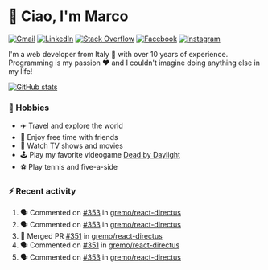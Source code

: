 # 👋 Ciao, I'm Marco

[![Gmail](https://img.shields.io/badge/Gmail-%23BB001B?style=flat-square&logo=gmail&logoColor=white)](mailto:gremo1982@gmail.com)
[![LinkedIn](https://img.shields.io/badge/LinkedIn-%230e76a8?style=flat-square&logo=linkedin)](https://www.linkedin.com/in/marco-polichetti)
[![Stack Overflow](https://img.shields.io/stackexchange/stackoverflow/r/220180?style=flat&logo=stackoverflow&label=Stack%20Overflow&color=%23F47F24)](https://stackoverflow.com/users/220180)
[![Facebook](https://img.shields.io/badge/-Facebook-%234267B2?style=flat-square&logo=facebook&logoColor=white)](https://www.facebook.com/marco.poliketti)
[![Instagram](https://img.shields.io/badge/-Instagram-%23C13584?style=flat-square&logo=instagram&logoColor=white)](https://www.instagram.com/marco.gremo)

I'm a web developer from Italy 🍕 with over 10 years of experience. Programming is my passion ❤️ and I couldn't imagine doing anything else in my life!

[![GitHub stats](https://github-readme-stats.vercel.app/api?username=gremo&show_icons=true&rank_icon=github&theme=transparent)](https://github.com/anuraghazra/github-readme-stats)

### 📅 Hobbies

- ✈️ Travel and explore the world
- 🍻 Enjoy free time with friends
- 🎥 Watch TV shows and movies
- 🕹️ Play my favorite videogame [Dead by Daylight](https://deadbydaylight.com)
- ⚽ Play tennis and five-a-side

### ⚡ Recent activity

<!--START_SECTION:activity-->
1. 🗣 Commented on [#353](https://github.com/gremo/react-directus/pull/353#issuecomment-1652707353) in [gremo/react-directus](https://github.com/gremo/react-directus)
2. 🗣 Commented on [#353](https://github.com/gremo/react-directus/pull/353#issuecomment-1652402971) in [gremo/react-directus](https://github.com/gremo/react-directus)
3. 🎉 Merged PR [#351](https://github.com/gremo/react-directus/pull/351) in [gremo/react-directus](https://github.com/gremo/react-directus)
4. 🗣 Commented on [#351](https://github.com/gremo/react-directus/pull/351#issuecomment-1652335815) in [gremo/react-directus](https://github.com/gremo/react-directus)
5. 🗣 Commented on [#353](https://github.com/gremo/react-directus/pull/353#issuecomment-1652317287) in [gremo/react-directus](https://github.com/gremo/react-directus)
<!--END_SECTION:activity-->
